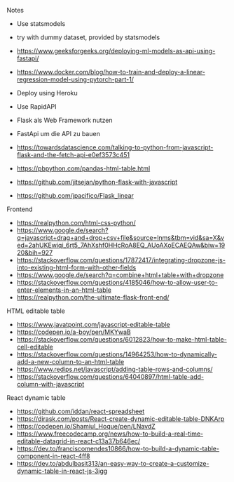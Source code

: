 Notes

- Use statsmodels
- try with dummy dataset, provided by statsmodels

- https://www.geeksforgeeks.org/deploying-ml-models-as-api-using-fastapi/
- https://www.docker.com/blog/how-to-train-and-deploy-a-linear-regression-model-using-pytorch-part-1/ 


- Deploy using Heroku
- Use RapidAPI
- Flask als Web Framework nutzen
- FastApi um die API zu bauen

- https://towardsdatascience.com/talking-to-python-from-javascript-flask-and-the-fetch-api-e0ef3573c451
- https://pbpython.com/pandas-html-table.html
- https://github.com/jitsejan/python-flask-with-javascript
- https://github.com/jpacifico/Flask_linear 

Frontend
- https://realpython.com/html-css-python/
- https://www.google.de/search?q=javascript+drag+and+drop+csv+file&source=lnms&tbm=vid&sa=X&ved=2ahUKEwiqi_6rt5_7AhXshf0HHcRoA8EQ_AUoAXoECAEQAw&biw=1920&bih=927
- https://stackoverflow.com/questions/17872417/integrating-dropzone-js-into-existing-html-form-with-other-fields
- https://www.google.de/search?q=combine+html+table+with+dropzone
- https://stackoverflow.com/questions/4185046/how-to-allow-user-to-enter-elements-in-an-html-table
- https://realpython.com/the-ultimate-flask-front-end/

HTML editable table
- https://www.javatpoint.com/javascript-editable-table
- https://codepen.io/a-boy/pen/MKYwaB
- https://stackoverflow.com/questions/6012823/how-to-make-html-table-cell-editable
- https://stackoverflow.com/questions/14964253/how-to-dynamically-add-a-new-column-to-an-html-table
- https://www.redips.net/javascript/adding-table-rows-and-columns/
- https://stackoverflow.com/questions/64040897/html-table-add-column-with-javascript

React dynamic table
- https://github.com/iddan/react-spreadsheet
- https://dirask.com/posts/React-create-dynamic-editable-table-DNKArp
- https://codepen.io/Shamiul_Hoque/pen/LNavdZ
- https://www.freecodecamp.org/news/how-to-build-a-real-time-editable-datagrid-in-react-c13a37b646ec/
- https://dev.to/franciscomendes10866/how-to-build-a-dynamic-table-component-in-react-4ff8
- https://dev.to/abdulbasit313/an-easy-way-to-create-a-customize-dynamic-table-in-react-js-3igg 
